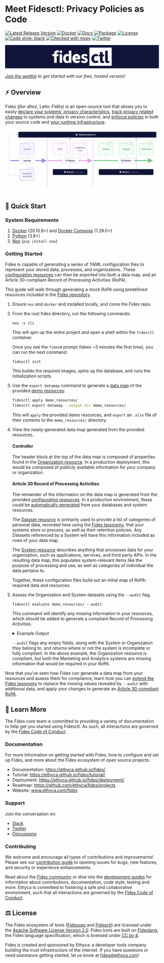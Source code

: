 # Meet Fidesctl: Privacy Policies as Code

[![Latest Release Version][release-image]][release-url]
[![Docker][docker-workflow-image]][docker-actions-url]
[![Docs][docs-workflow-image]][docs-actions-url]
[![Package][release-workflow-image]][publish-actions-url]
[![License][license-image]][license-url]
[![Code style: black][black-image]][black-url]
[![Checked with mypy][mypy-image]][mypy-url]
[![Twitter][twitter-image]][twitter-url]


![Fidesctl banner](docs/fides/docs/img/fidesctl.png "Fidesctl banner")

 _[Join the waitlist](https://ethyca.com/waitlist/) to get started with our free, hosted version!_

## :zap: Overview

Fides (*fee-dhez*, Latin: Fidēs) is an open-source tool that allows you to easily [declare your systems' privacy characteristics](https://ethyca.github.io/fides/tutorial/system/), [track privacy related changes](https://ethyca.github.io/fides/tutorial/policy/) to systems and data in version control, and [enforce policies](https://ethyca.github.io/fides/tutorial/pass/#evaluate-the-fidesctl-policies) in both your source code and [your runtime infrastructure](https://ethyca.github.io/fides/deployment/#step-5-install-fidesctl-cli-on-ci-build-server).

![Fidesctl overview](docs/fides/docs/img/fidesctl-overview-diagram.png "Fidesctl overview")

## :rocket: Quick Start

### System Requirements
1. [Docker](https://www.docker.com/products/docker-desktop) (20.10.8+) and [Docker Compose](https://docs.docker.com/compose/install/) (1.29.0+) 
2. [Python](https://www.python.org/downloads/) (3.8+)
3. [Nox](https://nox.thea.codes/en/stable/) (`pip install nox`)

### Getting Started
Fides is capable of generating a series of YAML configuration files to represent your stored data, processes, and organizations. These [configuration resources](https://ethyca.github.io/fides/language/resources/system.md) can then be exported into both a data map, and an Article 30-compliant Record of Processing Activities (RoPA). 

This guide will walk through generating a mock RoPA using predefined resources included in the [Fides repository](https://github.com/ethyca/fides).

1. Ensure `nox` and `docker` and installed locally, and clone the Fides repo.
   
2. From the root fides directory, run the following commands:

    ```
    nox -s cli
    ```
    This will spin up the entire project and open a shell within the `fidesctl` container. 
    
    Once you see the `fides#` prompt (takes ~3 minutes the first time), you can run the next command:

    ```
    fidesctl init
    ```

    This builds the required images, spins up the database, and runs the initialization scripts.


3. Use the `export datamap` command to generate a [data map](/docs/fides/docs/guides/generating_datamap.md) of the provided [demo resources](demo_resources/):

    ```sh
    fidesctl apply demo_resources/
    fidesctl export datamap --output-dir demo_resources/
    ```

    This will `apply` the provided demo resources, and `export` an `.xlsx` file of their contents to the `demo_resources/` directory.

4. View the newly-generated data map generated from the provided resources.

    #### Controller
    The header block at the top of the data map is composed of properties found in the [Organization resource](/demo_resources/demo_organization.yml). In a production deployment, this would be composed of publicly available information for your company or organization.

    #### Article 30 Record of Processing Activities 
    The remainder of the information on the data map is generated from the provided [configuration resources](https://ethyca.github.io/fides/language/resources/system.md). In a production environment, these could be [automatically generated](https://ethyca.github.io/fides/guides/generate_resources/) from your databases and system resources.

    The [Dataset resource](demo_resources/demo_dataset.yml) is primarily used to provide a list of categories of personal data, recorded here using the [Fides taxonomy](https://github.com/ethyca/fideslang), that your systems store or process, as well as their retention policies. Any Datasets referenced by a System will have this information included as rows of your data map.

    The [System resource](demo_resources/demo_system.yml) describes anything that processes data for your organization, such as applications, services, and third party APIs. In the resulting data map, this populates system-relevant items like the purpose of processing and use, as well as categories of individual the data pertains to.

    Together, these configuration files build out an initial map of RoPA-required data and resources.

5. Assess the Organization and System datasets using the `--audit` flag.
   
    ```
    fidesctl evaluate demo_resources/ --audit
    ```

    This command will identify any missing information in your resources, which should be added to generate a compliant Record of Processing Activities.

    <details>

    <summary>Example Output</summary>

    ```sh
    "Auditing Organization Resource Compliance"
    Found 1 Organization resource(s) to audit...
    Auditing Organization: Demo Organization
    controller for default_organization in Demo Organization is compliant
    data_protection_officer for default_organization in Demo Organization is compliant
    representative for default_organization in Demo Organization is compliant
    security_policy for default_organization in Demo Organization is compliant
    All audited organization resource(s) compliant!
    ----------
    "Auditing System Resource Compliance"
    Found 2 System resource(s) to audit...
    "Auditing System: Demo Analytics System"
    improve.system missing recipients in Demo Analytics System.
    improve.system missing legal_basis in Demo Analytics System.
    improve.system missing special_category in Demo Analytics System.
    customer missing rights in Demo Analytics System.
    customer missing automated_decisions_or_profiling in Demo Analytics System.
    "Auditing System: Demo Marketing System"
    advertising missing recipients in Demo Marketing System.
    advertising missing legal_basis in Demo Marketing System.
    advertising missing special_category in Demo Marketing System.
    customer missing rights in Demo Marketing System.
    customer missing automated_decisions_or_profiling in Demo Marketing System.
    10 issue(s) were detected in auditing system completeness.
    ```

    </details>

    `--audit` flags any empty fields, along with the System or Organization they belong to, and returns where or not the system is incomplete or fully compliant. In the above example, the Organization resource is compliant, but both the Marketing and Analytics systems are missing information that would be required in your RoPA.

Now that you've seen how Fides can generate a data map from your resources and assess them for compliance, learn how you can [extend the Fides taxonomy](https://ethyca.github.io/fides/guides/generating_datamap/#extend-the-default-taxonomy) to replace the missing values revealed by `--audit` with additional data, and apply your changes to generate an [Article 30-compliant RoPA](https://ethyca.github.io/fides/guides/generating_datamap/#generate-a-ropa).

## :book: Learn More

The Fides core team is committed to providing a variety of documentation to help get you started using Fidesctl.  As such, all interactions are governed by the [Fides Code of Conduct](https://ethyca.github.io/fides/community/code_of_conduct/).

### Documentation

For more information on getting started with Fides, how to configure and set up Fides, and more about the Fides ecosystem of open source projects:

- Documentation: https://ethyca.github.io/fides/
- Tutorial: https://ethyca.github.io/fides/tutorial/
- Deployment: https://ethyca.github.io/fides/deployment/
- Roadmap: https://github.com/ethyca/fides/projects
- Website: www.ethyca.com/fides

### Support

Join the conversation on:

- [Slack](https://fid.es/join-slack)
- [Twitter](https://twitter.com/ethyca)
- [Discussions](https://github.com/ethyca/fides/discussions)

### Contributing

We welcome and encourage all types of contributions and improvements!  Please see our [contribution guide](https://ethyca.github.io/fides/development/overview/) to opening issues for bugs, new features, and security or experience enhancements.

Read about the [Fides community](https://ethyca.github.io/fides/community/hints_tips/) or dive into the [development guides](https://ethyca.github.io/fides/development/overview) for information about contributions, documentation, code style, testing and more. Ethyca is committed to fostering a safe and collaborative environment, such that all interactions are governed by the [Fides Code of Conduct](https://ethyca.github.io/fides/community/code_of_conduct/).

## :balance_scale: License

The Fides ecosystem of tools ([Fidesops](https://github.com/ethyca/fidesops) and [Fidesctl](https://github.com/ethyca/fides)) are licensed under the [Apache Software License Version 2.0](https://www.apache.org/licenses/LICENSE-2.0).
Fides tools are built on [Fideslang](https://github.com/ethyca/privacy-taxonomy), the Fides language specification, which is licensed under [CC by 4](https://github.com/ethyca/privacy-taxonomy/blob/main/LICENSE).

Fides is created and sponsored by Ethyca: a developer tools company building the trust infrastructure of the internet. If you have questions or need assistance getting started, let us know at fides@ethyca.com!

[release-image]: https://img.shields.io/github/release/ethyca/fides.svg
[release-url]: https://github.com/ethyca/fides/releases
[docker-workflow-image]: https://github.com/ethyca/fides/workflows/Docker%20Build%20&%20Push/badge.svg
[docs-workflow-image]: https://github.com/ethyca/fides/workflows/Publish%20Docs/badge.svg
[release-workflow-image]: https://github.com/ethyca/fides/workflows/Publish%20fidesctl/badge.svg
[docker-actions-url]: https://github.com/ethyca/fides/actions/workflows/docker.yaml
[docs-actions-url]: https://github.com/ethyca/fides/actions/workflows/publish_docs.yaml
[publish-actions-url]: https://github.com/ethyca/fides/actions/workflows/publish_package.yaml
[license-image]: https://img.shields.io/:license-Apache%202-blue.svg
[license-url]: https://www.apache.org/licenses/LICENSE-2.0.txt
[black-image]: https://img.shields.io/badge/code%20style-black-000000.svg
[black-url]: https://github.com/psf/black/
[mypy-image]: http://www.mypy-lang.org/static/mypy_badge.svg
[mypy-url]: http://mypy-lang.org/
[twitter-image]: https://img.shields.io/twitter/follow/ethyca?style=social
[twitter-url]: https://twitter.com/ethyca
